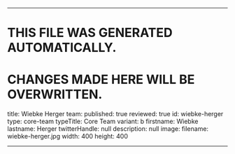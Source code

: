 ----

# THIS FILE WAS GENERATED AUTOMATICALLY.
# CHANGES MADE HERE WILL BE OVERWRITTEN.

title: Wiebke Herger
team:
  published: true
  reviewed: true
  id: wiebke-herger
  type: core-team
  typeTitle: Core Team
  variant: b
  firstname: Wiebke
  lastname: Herger
  twitterHandle: null
  description: null
  image:
    filename: wiebke-herger.jpg
    width: 400
    height: 400

----

